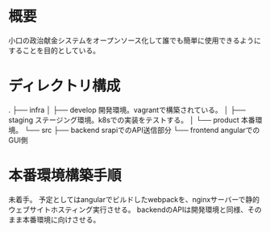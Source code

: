 # 概要

  小口の政治献金システムをオープンソース化して誰でも簡単に使用できるようにすることを目的としている。

# ディレクトリ構成
.
├── infra
│   ├── develop 開発環境。vagrantで構築されている。
│   ├── staging ステージング環境。k8sでの実装をテストする。
│   └── product 本番環境。
└── src
    ├── backend srapiでのAPI送信部分
    └── frontend angularでのGUI側




# 本番環境構築手順
  未着手。
  予定としてはangularでビルドしたwebpackを、nginxサーバーで静的ウェブサイトホスティング実行させる。
  backendのAPIは開発環境と同様、そのまま本番環境に向けさせる。


